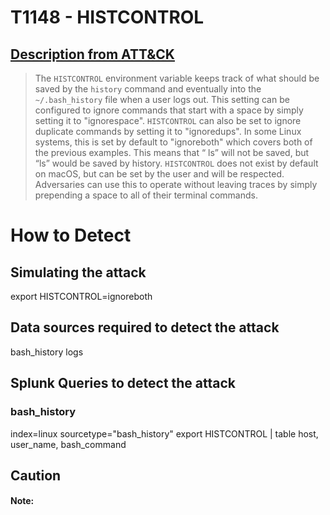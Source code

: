 # T1148 - HISTCONTROL
## [Description from ATT&CK](https://attack.mitre.org/wiki/Technique/T1148)
<blockquote>The <code>HISTCONTROL</code> environment variable keeps track of what should be saved by the <code>history</code> command and eventually into the <code>~/.bash_history</code> file when a user logs out. This setting can be configured to ignore commands that start with a space by simply setting it to "ignorespace". <code>HISTCONTROL</code> can also be set to ignore duplicate commands by setting it to "ignoredups". In some Linux systems, this is set by default to "ignoreboth" which covers both of the previous examples. This means that “ ls” will not be saved, but “ls” would be saved by history. <code>HISTCONTROL</code> does not exist by default on macOS, but can be set by the user and will be respected. Adversaries can use this to operate without leaving traces by simply prepending a space to all of their terminal commands.</blockquote>

# How to Detect  

## Simulating the attack 

export HISTCONTROL=ignoreboth


## Data sources required to detect the attack

bash_history logs 


## Splunk Queries to detect the attack

### bash_history 

index=linux sourcetype="bash_history" export HISTCONTROL | table host, user_name, bash_command


## Caution

#### Note: 
